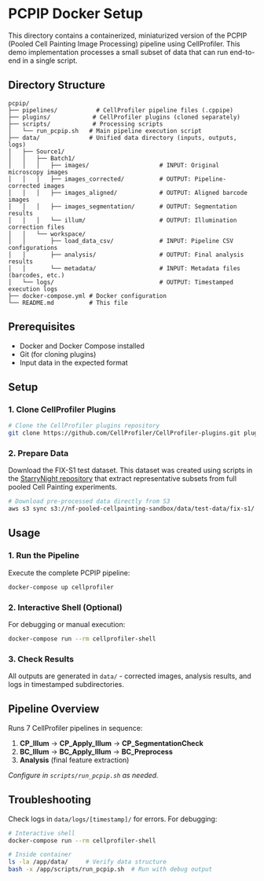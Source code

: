 # PCPIP Docker Setup

This directory contains a containerized, miniaturized version of the PCPIP (Pooled Cell Painting Image Processing) pipeline using CellProfiler. This demo implementation processes a small subset of data that can run end-to-end in a single script.

## Directory Structure

```
pcpip/
├── pipelines/           # CellProfiler pipeline files (.cppipe)
├── plugins/            # CellProfiler plugins (cloned separately)
├── scripts/            # Processing scripts
│   └── run_pcpip.sh   # Main pipeline execution script
├── data/              # Unified data directory (inputs, outputs, logs)
│   ├── Source1/
│   │   ├── Batch1/
│   │   │   ├── images/                    # INPUT: Original microscopy images
│   │   │   ├── images_corrected/          # OUTPUT: Pipeline-corrected images
│   │   │   ├── images_aligned/            # OUTPUT: Aligned barcode images
│   │   │   ├── images_segmentation/       # OUTPUT: Segmentation results
│   │   │   └── illum/                     # OUTPUT: Illumination correction files
│   │   └── workspace/
│   │       ├── load_data_csv/             # INPUT: Pipeline CSV configurations
│   │       ├── analysis/                  # OUTPUT: Final analysis results
│   │       └── metadata/                  # INPUT: Metadata files (barcodes, etc.)
│   └── logs/                              # OUTPUT: Timestamped execution logs
├── docker-compose.yml # Docker configuration
└── README.md          # This file
```

## Prerequisites

- Docker and Docker Compose installed
- Git (for cloning plugins)
- Input data in the expected format

## Setup

### 1. Clone CellProfiler Plugins

```bash
# Clone the CellProfiler plugins repository
git clone https://github.com/CellProfiler/CellProfiler-plugins.git plugins
```

### 2. Prepare Data

Download the FIX-S1 test dataset. This dataset was created using scripts in the [StarryNight repository](https://github.com/broadinstitute/starrynight/tree/main/starrynight/tests/fixtures/integration/utils) that extract representative subsets from full pooled Cell Painting experiments.

```bash
# Download pre-processed data directly from S3
aws s3 sync s3://nf-pooled-cellpainting-sandbox/data/test-data/fix-s1/ data/ --no-sign-request
```

## Usage

### 1. Run the Pipeline

Execute the complete PCPIP pipeline:
```bash
docker-compose up cellprofiler
```

### 2. Interactive Shell (Optional)

For debugging or manual execution:
```bash
docker-compose run --rm cellprofiler-shell
```

### 3. Check Results

All outputs are generated in `data/` - corrected images, analysis results, and logs in timestamped subdirectories.

## Pipeline Overview

Runs 7 CellProfiler pipelines in sequence:

1. **CP_Illum** → **CP_Apply_Illum** → **CP_SegmentationCheck**
2. **BC_Illum** → **BC_Apply_Illum** → **BC_Preprocess**
3. **Analysis** (final feature extraction)

*Configure in `scripts/run_pcpip.sh` as needed.*

## Troubleshooting

Check logs in `data/logs/[timestamp]/` for errors. For debugging:

```bash
# Interactive shell
docker-compose run --rm cellprofiler-shell

# Inside container
ls -la /app/data/     # Verify data structure
bash -x /app/scripts/run_pcpip.sh  # Run with debug output
```
